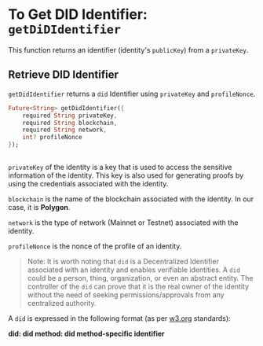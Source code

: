 # To Get DID Identifier: `getDiDIdentifier`

This function returns an identifier (identity's `publicKey`) from a `privateKey`.
## Retrieve DID Identifier

`getDidIdentifier` returns a `did` Identifier using `privateKey` and `profileNonce`.

```dart
Future<String> getDidIdentifier({
    required String privateKey, 
    required String blockchain, 
    required String network, 
    int? profileNonce
}); 
 
```

`privateKey` of the identity is a key that is used to access the sensitive information of the identity. This key is also used for generating proofs by using the credentials associated with the identity. 

`blockchain` is the name of the blockchain associated with the identity. In our case, it is **Polygon**. 

`network` is the type of network (Mainnet or Testnet) associated with the identity. 

`profileNonce` is the nonce of the profile of an identity. 


> Note: It is worth noting that `did` is a Decentralized Identifier associated with an identity and enables verifiable identities. A `did` could be a person, thing, organization, or even an abstract entity. The controller of the `did` can prove that it is the real owner of the identity without the need of seeking permissions/approvals from any centralized authority. 

A `did` is expressed in the following format (as per [w3.org](https://www.w3.org/) standards):

**did: did method: did method-specific identifier**